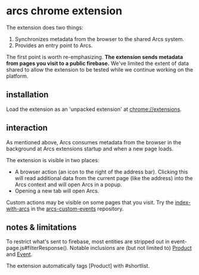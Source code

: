 # arcs chrome extension

The extension does two things:

1) Synchronizes metadata from the browser to the shared Arcs system.
1) Provides an entry point to Arcs.

The first point is worth re-emphasizing. **The extension sends metadata from
pages you visit to a public firebase.** We've limited the extent of data
shared to allow the extension to be tested while we continue working on the
platform.

## installation

Load the extension as an 'unpacked extension' at
[chrome://extensions](chrome://extensions).

## interaction

As mentioned above, Arcs consumes metadata from the browser in the background
at Arcs extensions startup and when a new page loads.

The extension is visible in two places:

* A browser action (an icon to the right of the address bar). Clicking this
  will read additional data from the current page (like the address) into the
  Arcs context and will open Arcs in a popup.
* Opening a new tab will open Arcs.

Custom actions may be visible on some pages that you visit. Try the
[index-with-arcs](https://smalls.github.io/arcs-custom-events/index-with-arcs.html)
in the [arcs-custom-events](https://github.com/smalls/arcs-custom-events)
repository.

## notes & limitations

To restrict what's sent to firebase, most entities are stripped out in
event-page.js#filterResponse(). Notable inclusions are (but not limited to)
[Product](https://schema.org/Product) and [Event](https://schema.org/Event).

The extension automatically tags [Product] with #shortlist.
